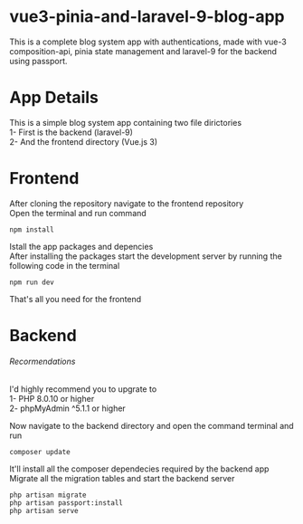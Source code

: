 # vue3-pinia-and-laravel-9-blog-app
This is a complete blog system app with authentications, made with vue-3 composition-api, pinia state management and laravel-9 for the backend using passport.

# App Details
This is a simple blog system app containing two file dirictories  
1- First is the backend (laravel-9)  
2- And the frontend directory (Vue.js 3)  

# Frontend
After cloning the repository navigate to the frontend repository  
Open the terminal and run command
```
npm install
```
Istall the app packages and depencies  
After installing the packages start the development server by running the following code in the terminal
```
npm run dev
```
That's all you need for the frontend

# Backend
###### Recormendations
I'd highly recommend you to upgrate to  
1- PHP 8.0.10 or higher  
2- phpMyAdmin ^5.1.1 or higher  

Now navigate to the backend directory and open the command terminal and run

```
composer update
```
It'll install all the composer dependecies required by the backend app  
Migrate all the migration tables and start the backend server

```
php artisan migrate  
php artisan passport:install
php artisan serve
```
